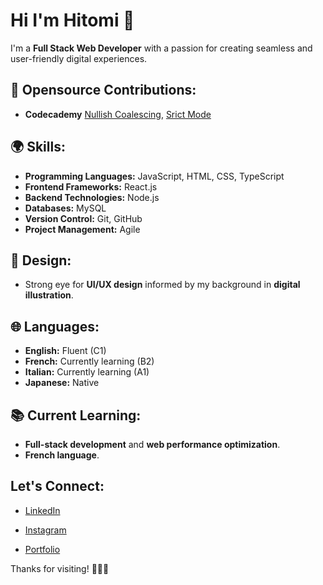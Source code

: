 # Hi I'm Hitomi 👋

I'm a **Full Stack Web Developer** with a passion for creating seamless and user-friendly digital experiences.

## 🍳 Opensource Contributions:
- **Codecademy** [Nullish Coalescing](https://www.codecademy.com/resources/docs/javascript/nullish-coalescing), [Srict Mode](https://www.codecademy.com/resources/docs/javascript/strict-mode)

## 🌍 Skills:
- **Programming Languages:** JavaScript, HTML, CSS, TypeScript
- **Frontend Frameworks:** React.js
- **Backend Technologies:** Node.js
- **Databases:** MySQL
- **Version Control:** Git, GitHub
- **Project Management:** Agile

## 🎨 Design:
- Strong eye for **UI/UX design** informed by my background in **digital illustration**.

## 🌐 Languages:
- **English:** Fluent (C1)
- **French:** Currently learning (B2)
- **Italian:** Currently learning (A1)
- **Japanese:** Native

## 📚 Current Learning:
- **Full-stack development** and **web performance optimization**.
- **French language**.

## Let's Connect:
- [LinkedIn](https://www.linkedin.com/in/hitomi-yamamoto/)
- [Instagram](https://www.instagram.com/hitomi_illustrations)

- [Portfolio](https://hitomi-portfolio.netlify.app/)

Thanks for visiting! 👨‍💻✨
